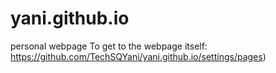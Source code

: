 # yani.github.io
personal webpage
 To get to the webpage itself: https://github.com/TechSQYani/yani.github.io/settings/pages)
